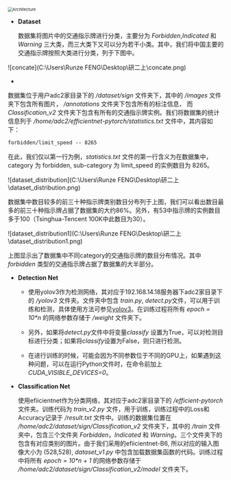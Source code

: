 <img src="C:\Users\Runze FENG\Desktop\研二上\Architecture.png" alt="Architecture" style="zoom:67%;" />

+ **Dataset**

  数据集将图片中的交通指示牌进行分类，主要分为 *Forbidden*,*Indicated* 和 *Warning* 三大类，而三大类下又可以分为若干小类。其中，我们将中国主要的交通指示牌按照大类进行分类，列于下图中。

![concate](C:\Users\Runze FENG\Desktop\研二上\concate.png)

+ 

  数据集位于用户adc2家目录下的 */dataset/sign* 文件夹下，其中的 */images* 文件夹下包含所有图片， */annotations* 文件夹下包含所有的标注信息， 而 *Classification_v2* 文件夹下包含有所有的交通指示牌实例。我们将数据集的统计信息列于 */home/adc2/efficientnet-pytorch/statistics.txt* 文件中，其内容如下：

  ``` txt
  forbidden/limit_speed -- 8265 
  ```

  在此，我们仅以第一行为例，*statistics.txt* 文件的第一行含义为在数据集中， category 为 forbidden, sub-category 为 limit_speed 的实例数目为 8265。

  

  

  

  ![dataset_distribution](C:\Users\Runze FENG\Desktop\研二上\dataset_distribution.png)

  数据集中数目较多的前三十种指示牌类别数目分布列于上图，我们可以看出数目最多的前三十种指示牌占据了数据集的大约86%。另外，有53中指示牌的实例数目多于100（Tsinghua-Tencent 100K中此数目为30）。

  ![dataset_distribution1](C:\Users\Runze FENG\Desktop\研二上\dataset_distribution1.png)

上图显示出了数据集中不同category的交通指示牌的数目分布情况。其中 *forbidden* 类型的交通指示牌占据了数据集的大半部分。

+ **Detection Net**

  - 使用yolov3作为检测网络，其对应于192.168.14.18服务器下adc2家目录下的 */yolov3* 文件夹。文件夹中包含 *train.py*, *detect.py*文件，可以用于训练和检测，具体使用方法可参见[yolov3](https://github.com/ultralytics/yolov3)。在训练过程将所有 *epoch = 10\*n* 的网络参数存储于 */weight* 文件夹下。

  - 另外，如果将*detect.py*文件中将变量*classify* 设置为True，可以对检测目标进行分类；如果将*classify*设置为False，则只进行检测。
  - 在进行训练的时候，可能会因为不同参数位于不同的GPU上，如果遇到这种问题，可以在运行Python文件时，在命令前加上 *CUDA_VISIBLE_DEVICES=0*。

+ **Classification Net**

  使用efiicientnet作为分类网络，其对应于adc2家目录下的 */efficient-pytorch*文件夹。训练代码为 *train_v2.py* 文件，用于训练，训练过程中的Loss和Accuracy记录于 */result.txt* 文件中。训练的数据集位置在 */home/adc2/dataset/sign/Classification_v2* 文件夹下，其中的 */train* 文件夹中，包含三个文件夹 *Forbidden*，*Indicated* 和 *Warning*。三个文件夹下的包含有对应类别的图片。由于我们采用的efiicientnet-B6, 所以对应的输入图像大小为 (528,528), *dataset_v1.py* 中包含加载数据集函数的代码。训练过程中将所有 *epoch = 10\*n + 1* 的网络参数存储于 */home/adc2/dataset/sign/Classification_v2/model* 文件夹下。

